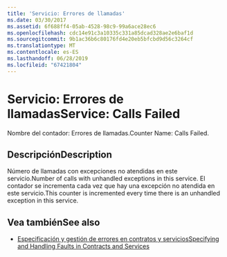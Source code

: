 ```yaml
---
title: 'Servicio: Errores de llamadas'
ms.date: 03/30/2017
ms.assetid: 6f688ff4-05ab-4528-98c9-99a6ace28ec6
ms.openlocfilehash: cdc14e91c3a10335c331a85dcad328ae2e6baf1d
ms.sourcegitcommit: 9b1ac36b6c80176fd4e20eb5bfcbd9d56c3264cf
ms.translationtype: MT
ms.contentlocale: es-ES
ms.lasthandoff: 06/28/2019
ms.locfileid: "67421804"
---
```

# <a name="service-calls-failed"></a><span data-ttu-id="b9374-102">Servicio: Errores de llamadas</span><span class="sxs-lookup"><span data-stu-id="b9374-102">Service: Calls Failed</span></span>
<span data-ttu-id="b9374-103">Nombre del contador: Errores de llamadas.</span><span class="sxs-lookup"><span data-stu-id="b9374-103">Counter Name: Calls Failed.</span></span>  
  
## <a name="description"></a><span data-ttu-id="b9374-104">Descripción</span><span class="sxs-lookup"><span data-stu-id="b9374-104">Description</span></span>  
 <span data-ttu-id="b9374-105">Número de llamadas con excepciones no atendidas en este servicio.</span><span class="sxs-lookup"><span data-stu-id="b9374-105">Number of calls with unhandled exceptions in this service.</span></span> <span data-ttu-id="b9374-106">El contador se incrementa cada vez que hay una excepción no atendida en este servicio.</span><span class="sxs-lookup"><span data-stu-id="b9374-106">This counter is incremented every time there is an unhandled exception in this service.</span></span>  
  
## <a name="see-also"></a><span data-ttu-id="b9374-107">Vea también</span><span class="sxs-lookup"><span data-stu-id="b9374-107">See also</span></span>

- [<span data-ttu-id="b9374-108">Especificación y gestión de errores en contratos y servicios</span><span class="sxs-lookup"><span data-stu-id="b9374-108">Specifying and Handling Faults in Contracts and Services</span></span>](../../../../../docs/framework/wcf/specifying-and-handling-faults-in-contracts-and-services.md)
